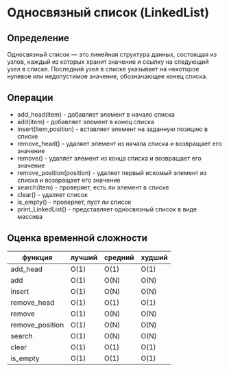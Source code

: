 # Односвязный список (LinkedList)
## Определение

Односвязный список — это линейная структура данных,
состоящая из узлов, каждый из которых хранит значение и 
ссылку на следующий узел в списке. 
Последний узел в списке указывает на некоторое нулевое или недопустимое значение, 
обозначающее конец списка.

## Операции
+ add_head(item) - добавляет элемент в начало списка
+ add(item) - добавляет элемент в конец списка
+ insert(item,position) - вставляет элемент на заданную позицию в списке
+ remove_head() - удаляет элемент из начала списка и возвращает его значение
+ remove() - удаляет элемент из конца списка и возвращает его значение
+ remove_position(position) - удаляет первый искомый элемент из списка и возвращает его значение
+ search(item) - проверяет, есть ли элемент в списке
+ clear() - удаляет список
+ is_empty() - проверяет, пуст ли список
+ print_LinkedList() - представляет односвязный список в виде массива

## Оценка временной сложности
| функция         | лучший  | средний  | худший |
|-----------------|---------|----------|--------|
| add_head        | О(1)    | О(1)     | О(1)   |
| add             | О(1)    | О(N)     | О(N)   |
| insert          | О(1)    | О(N)     | О(N)   |
| remove_head     | О(1)    | О(1)     | О(1)   |
| remove          | О(1)    | О(N)     | О(N)   |
| remove_position | О(1)    | О(N)     | О(N)   |
| search          | О(1)    | О(N)     | О(N)   |
| clear           | О(1)    | О(1)     | О(1)   |
| is_empty        | О(1)    | О(1)     | О(1)   |
